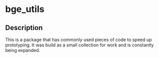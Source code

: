 # bge_utils

## Description

This is a package that has commonly used pieces of code to speed up prototyping.
It was build as a small collection for work and is constantly being expanded.
